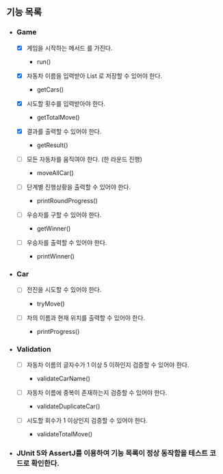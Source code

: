 
## 기능 목록

- ### Game
  - [X] 게임을 시작하는 메서드 를 가진다.
    
    - run() 
    
  - [X] 자동차 이름을 입력받아 List 로 저장할 수 있어야 한다.
    
    - getCars()
  
  - [X] 시도할 횟수를 입력받아야 한다.

    - getTotalMove()
  
  - [X] 결과를 출력할 수 있어야 한다.

    - getResult()
  
  - [ ] 모든 자동차를 움직여야 한다. (한 라운드 진행)

    - moveAllCar()
      
  - [ ] 단계별 진행상황을 출력할 수 있어야 한다.

    - printRoundProgress()

  - [ ] 우승자를 구할 수 있어야 한다.

    - getWinner()

  - [ ] 우승자를 출력할 수 있어야 한다.

    - printWinner()


- ### Car
  - [ ] 전진을 시도할 수 있어야 한다.

    - tryMove()

  - [ ] 차의 이름과 현재 위치를 출력할 수 있어야 한다.

    - printProgress()



- ### Validation
  - [ ] 자동차 이름의 글자수가 1 이상 5 이하인지 검증할 수 있어야 한다.

    - validateCarName()

  - [ ] 자동차 이름에 중복이 존재하는지 검증할 수 있어야 한다.

    - validateDuplicateCar()

  - [ ] 시도할 회수가 1 이상인지 검증할 수 있어야 한다.

    - validateTotalMove()


- ### JUnit 5와 AssertJ를 이용하여 기능 목록이 정상 동작함을 테스트 코드로 확인한다.

